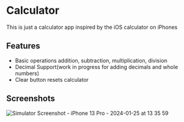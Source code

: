 # Calculator 
This is just a calculator app inspired by the iOS calculator on iPhones

## Features 

- Basic operations addition, subtraction, multiplication, division
- Decimal Support(work in progress for adding decimals and whole numbers)
- Clear button resets calculator

## Screenshots
![Simulator Screenshot - iPhone 13 Pro - 2024-01-25 at 13 35 59](https://github.com/MariaReyna24/Calculator/assets/122468098/42dd6c96-91b7-46ae-ad84-497dd2f3650a)

